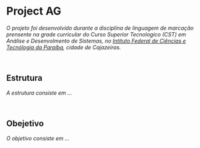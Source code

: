 # Project AG
<p>
  <i>O projeto foi desenvolvido durante a disciplina de linguagem de marcação prensente na grade curricular do Curso Superior Tecnologico (CST) em Análise e Desenvolmento de Sistemas, no <a href="https://www.ifpb.edu.br" target="_blank">Intituto Federal de Ciências e Tecnólogia da Paraíba</a>, cidade de Cajazeiras.
  </i>
</p>
<br>


## Estrutura
<p>
  <i>A estrutura consiste em ...</i>
</p>
<br>

## Obejetivo
<p>
  <i>O objetivo consiste em ...</i>
</p>
<br>
